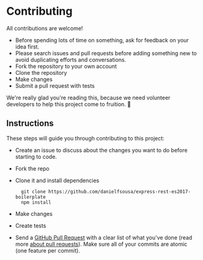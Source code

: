 # Contributing

All contributions are welcome!

 - Before spending lots of time on something, ask for feedback on your idea first.
 - Please search issues and pull requests before adding something new to avoid duplicating efforts and conversations.
 - Fork the repository to your own account
 - Clone the repository
 - Make changes
 - Submit a pull request with tests


We're really glad you're reading this, because we need volunteer developers to help this project come to fruition. 👏

## Instructions

These steps will guide you through contributing to this project:

- Create an issue to discuss about the changes you want to do before starting to code.
- Fork the repo
- Clone it and install dependencies

		git clone https://github.com/danielfsousa/express-rest-es2017-boilerplate
		npm install

- Make changes
- Create tests
- Send a [GitHub Pull Request](https://github.com/danielfsousa/express-rest-es2017-boilerplate/compare?expand=1) with a clear list of what you've done (read more [about pull requests](https://help.github.com/articles/about-pull-requests/)). Make sure all of your commits are atomic (one feature per commit).
